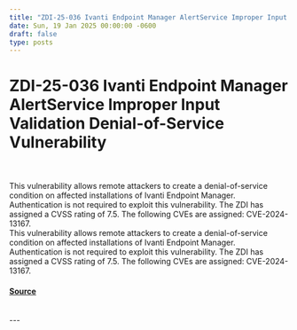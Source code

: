 ```yaml
---
title: "ZDI-25-036 Ivanti Endpoint Manager AlertService Improper Input Validation Denial-of-Service Vulnerability"
date: Sun, 19 Jan 2025 00:00:00 -0600
draft: false
type: posts
---
```

# ZDI-25-036 Ivanti Endpoint Manager AlertService Improper Input Validation Denial-of-Service Vulnerability

<br/>

<br/>
This vulnerability allows remote attackers to create a denial-of-service condition on affected installations of Ivanti Endpoint Manager. Authentication is not required to exploit this vulnerability. The ZDI has assigned a CVSS rating of 7.5. The following CVEs are assigned: CVE-2024-13167.
<br/>
This vulnerability allows remote attackers to create a denial-of-service condition on affected installations of Ivanti Endpoint Manager. Authentication is not required to exploit this vulnerability. The ZDI has assigned a CVSS rating of 7.5. The following CVEs are assigned: CVE-2024-13167.

#### [Source](http://www.zerodayinitiative.com/advisories/ZDI-25-036/)

<br/>
---
